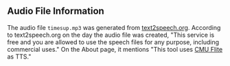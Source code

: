 ## Audio File Information

The audio file `timesup.mp3` was generated from [text2speech.org](https://www.text2speech.org/). According to text2speech.org on the day the audio file was created, "This service is free and you are allowed to use the speech files for any purpose, including commercial uses." On the About page, it mentions "This tool uses [CMU Flite](http://www.festvox.org/flite/) as TTS."